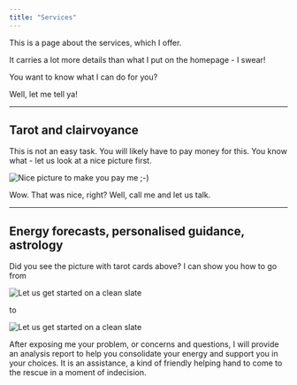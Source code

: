 ```yaml
---
title: "Services"
---
```


This is a page about the services, which I offer.

It carries a lot more details than what I put on the homepage - I swear!

You want to know what I can do for you?

Well, let me tell ya!

---

## Tarot and clairvoyance

This is not an easy task. You will likely have to pay money for this. You know what - let us look at a nice picture first.

![Nice picture to make you pay me ;-)](../images/Screenshot_20210727_095450.png)

Wow. That was nice, right? Well, call me and let us talk.

---

## Energy forecasts, personalised guidance, astrology

Did you see the picture with tarot cards above? I can show you how to go from

![Let us get started on a clean slate](../images/pigeons.png)

to

![Let us get started on a clean slate](../images/uplifting-things-to-do-today-1-728.jpg)

After exposing me your problem, or concerns and questions, I will provide an analysis report to help you consolidate your energy and support you in your choices. It is an assistance, a kind of friendly helping hand to come to the rescue in a moment of indecision.
